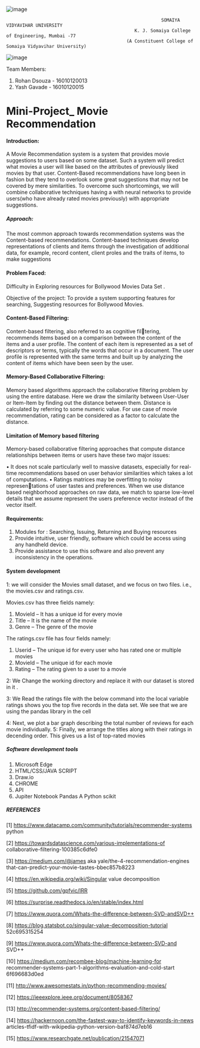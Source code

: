 


![image](https://user-images.githubusercontent.com/74112721/144545556-f1622854-5ddb-44c2-ae66-602c907b9289.png)

                                                              SOMAIYA VIDYAVIHAR UNIVERSITY         
                                                    K. J. Somaiya College of Engineering, Mumbai -77
                                                 (A Constituent College of Somaiya Vidyavihar University)
                                                 
                                                 
![image](https://user-images.githubusercontent.com/74112721/144545198-29fb944e-cc94-4bef-91aa-ff1ffbc8af90.png)


                                                        


                                                 
Team Members:
                                                                                                                    
1. Rohan Dsouza - 16010120013
2. Yash Gavade  - 16010120015

                                                                                                                                                   


# Mini-Project_ Movie Recommendation


####  Introduction: 



A Movie Recommendation system is a system that provides movie suggestions to users based on some dataset. Such a system will predict what movies a user will like based on the attributes of previously liked movies by that user. Content-Based recommendations have long been in fashion but they tend to overlook some great suggestions that may not be covered by mere  similarities. To overcome such shortcomings, we will combine collaborative  techniques having a  with neural networks to provide users(who have already rated movies previously) with appropriate suggestions.


#####  Approach:

The most common approach towards recommendation systems was the Content-based recommendations. Content-based techniques develop representations of clients and items through the investigation of additional data, for example, record content, client proles and the traits of items, to make suggestions


#### Problem Faced:  
Difficulty in  Exploring resources for Bollywood Movies Data Set .

Objective of the project:
To provide a system supporting features for searching, Suggesting  resources for Bollywood Movies.

####  Content-Based Filtering: 

Content-based filtering, also referred to as cognitive filtering, recommends items based on a comparison between
the content of the items and a user profile. The content of each item is represented as a set of descriptors or terms,
typically the words that occur in a document. The user profile is represented with the same terms and built up by
analyzing the content of items which have been seen by the user. 

 #### Memory-Based Collaborative Filtering:
 
Memory based algorithms approach the collaborative filtering problem
by using the entire database. Here we draw the similarity
between User-User or Item-Item by finding out the distance
between them. Distance is calculated by referring to some
numeric value. For use case of movie recommendation,
rating can be considered as a factor to calculate the distance.

 #### Limitation of Memory based filtering
 
Memory-based collaborative filtering approaches that
compute distance relationships between items or users have
these two major issues:

•  It does not scale particularly well to massive datasets,
   especially for real-time recommendations based on user
   behavior similarities which takes a lot of computations.
•  Ratings matrices may be overfitting to noisy representations of user tastes and preferences. When we use
   distance based neighborhood approaches on raw data,
   we match to sparse low-level details that we assume
   represent the users preference vector instead of the
   vector itself.

#### Requirements:
1.	Modules for :   Searching, Issuing, Returning and Buying resources 
2.	Provide intuitive, user friendly, software which could be access using any handheld device.
3.	Provide assistance to use this software and also prevent any inconsistency in the operations.


#### System development

1:  we will consider the Movies small dataset, and we focus on two files.
i.e., the movies.csv and ratings.csv.

Movies.csv has three fields namely: 
1.	MovieId – It has a unique id for every movie
2.	Title – It is the name of the movie
3.	Genre – The genre of the movie

The ratings.csv file has four fields namely:
1.	Userid – The unique id for every user who has rated one or multiple movies
2.	MovieId – The unique id for each movie
3.	Rating – The rating given to a user to a movie
 
2: We Change the working directory and replace it with  our dataset is stored in it .

 3: We Read the ratings file with the below command into the local variable ratings  shows you the top five records in the data set. We see that we are using the pandas library in the cell 
 
4: Next, we plot a bar graph describing the total number of reviews for each movie individually.
5: Finally, we arrange the titles along with their ratings in decending order. This gives us a list of top-rated movies

 

##### 	Software development tools
1.	Microsoft Edge
2.	HTML/CSS/JAVA SCRIPT
3.	Draw.io
4.	CHROME 
5.	API
6.	Jupiter Notebook
            Pandas
            A Python scikit
            
##### REFERENCES
[1] https://www.datacamp.com/community/tutorials/recommender-systems python

[2] https://towardsdatascience.com/various-implementations-of collaborative-filtering-100385c6dfe0

[3] https://medium.com/@james aka yale/the-4-recommendation-engines that-can-predict-your-movie-tastes-bbec857b8223

[4] https://en.wikipedia.org/wiki/Singular value decomposition

[5] https://github.com/gpfvic/IRR

[6] https://surprise.readthedocs.io/en/stable/index.html

[7] https://www.quora.com/Whats-the-difference-between-SVD-andSVD++

[8] https://blog.statsbot.co/singular-value-decomposition-tutorial 52c695315254

[9] https://www.quora.com/Whats-the-difference-between-SVD-and SVD++

[10] https://medium.com/recombee-blog/machine-learning-for recommender-systems-part-1-algorithms-evaluation-and-cold-start 6f696683d0ed

[11] http://www.awesomestats.in/python-recommending-movies/

[12] https://ieeexplore.ieee.org/document/8058367

[13] http://recommender-systems.org/content-based-filtering/

[14] https://hackernoon.com/the-fastest-way-to-identify-keywords-in-news articles-tfidf-with-wikipedia-python-version-baf874d7eb16

[15] https://www.researchgate.net/publication/21547071


